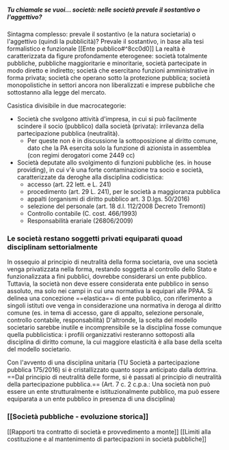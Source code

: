 ##### Tu chiamale se vuoi... società: nelle società prevale il sostantivo o l'aggettivo?
Sintagma complesso: prevale il sostantivo (e la natura societaria) o l'aggettivo (quindi la pubblicità)?
Prevale il sostantivo, in base alla tesi formalistico e funzionale [[Ente pubblico#^8cc0d0]]
La realtà è caratterizzata da figure profondamente eterogenee: società totalmente pubbliche, pubbliche maggioritarie e minoritarie, società partecipate in modo diretto e indiretto; società che esercitano funzioni amministrative in forma privata; società che operano sotto la protezione pubblica; società monopolistiche in settori ancora non liberalizzati e imprese pubbliche che sottostanno alla legge del mercato.

Casistica divisibile in due macrocategorie:
- Società che svolgono attività d'impresa, in cui si può facilmente scindere il socio (pubblico) dalla società (privata): irrilevanza della partecipazione pubblica (neutralità). 
	- Per queste non è in discussione la sottoposizione al diritto comune, dato che la PA esercita solo la funzione di azionista in assemblea (con regimi derogatori come 2449 cc)
- Società deputate allo svolgimento di funzioni pubbliche (es. in house providing), in cui v'è una forte contaminazione tra socio e società, caratterizzate da deroghe alla disciplina codicistica:
	- accesso (art. 22 lett. e L. 241)
	- procedimento (art. 29 L. 241), per le società a maggioranza pubblica
	- appalti (organismi di diritto pubblico art. 3 D.lgs. 50/2016)
	- selezione del personale (art. 18 d.l. 112/2008 Decreto Tremonti)
	- Controllo contabile (C. cost. 466/1993)
	- Responsabilità erariale (26806/2009)

### Le società restano soggetti privati equiparati quoad disciplinam settorialmente
In ossequio al principio di neutralità della forma societaria, ove una società venga privatizzata nella forma, restando soggetta al controllo dello Stato e funzionalizzata a fini pubblici, dovrebbe considerarsi un ente pubblico.
Tuttavia, la società non deve essere considerata ente pubblico in senso assoluto, ma solo nei campi in cui una normativa la equipari alle PPAA.
Si delinea una concezione ==elastica== di ente pubblico, con riferimento a singoli istituti ove venga in considerazione una normativa in deroga al diritto comune (es. in tema di accesso, gare di appalto, selezione personale, controllo contabile, responsabilità)
D'altronde, la scelta del modello societario sarebbe inutile e incomprensibile se la disciplina fosse comunque quella pubblicistica: i profili organizzativi resteranno sottoposti alla disciplina di diritto comune, la cui maggiore elasticità è alla base della scelta del modello societario.

Con l'avvento di una disciplina unitaria (TU Società a partecipazione pubblica 175/2016) si è cristallizzato quanto sopra anticipato dalla dottrina.
==Dal principio di neutralità delle forme, si è passati al principio di neutralità della partecipazione pubblica.== (Art. 7 c. 2 c.p.a.: Una società non può essere un ente strutturalmente e istituzionalmente pubblico, ma può essere equiparata a un ente pubblico in presenza di una disciplina)

### [[Società pubbliche - evoluzione storica]]
[[Rapporti tra contratto di società e provvedimento a monte]]
[[Limiti alla costituzione e al mantenimento di partecipazioni in società pubbliche]]
